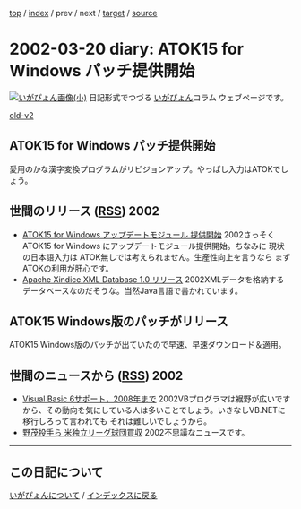 [top](https://igapyon.github.io/diary/) 
 / [index](https://igapyon.github.io/diary/2002/index.html) 
 / prev 
 / next 
 / [target](https://igapyon.github.io/diary/2002/ig020320.html) 
 / [source](https://github.com/igapyon/diary/blob/gh-pages/2002/ig020320.html.src.md) 

2002-03-20 diary: ATOK15 for Windows パッチ提供開始
=====================================================================================================
[![いがぴょん画像(小)](https://igapyon.github.io/diary/images/iga200306s.jpg "いがぴょん")](https://igapyon.github.io/diary/memo/memoigapyon.html) 日記形式でつづる [いがぴょん](https://igapyon.github.io/diary/memo/memoigapyon.html)コラム ウェブページです。

[old-v2](ig020320-orig.html)

## ATOK15 for Windows パッチ提供開始

愛用のかな漢字変換プログラムがリビジョンアップ。やっぱし入力はATOKでしょう。




 
## 世間のリリース ([RSS](ig020320-release.xml)) 2002


* [ATOK15 for Windows アップデートモジュール 提供開始](http://www.justsystem.co.jp/download/atok/up/win/020319.html)  2002さっそくATOK15 for Windows にアップデートモジュール提供開始。ちなみに 現状の日本語入力は ATOK無しでは考えられません。生産性向上を言うなら まずATOKの利用が肝心です。
* [Apache Xindice XML Database 1.0 リリース](http://xml.apache.org/xindice/)  2002XMLデータを格納するデータベースなのだそうな。当然Java言語で書かれています。

## ATOK15 Windows版のパッチがリリース

ATOK15 Windows版のパッチが出ていたので早速、早速ダウンロード＆適用。

## 世間のニュースから ([RSS](ig020320-news.xml)) 2002


* [Visual Basic 6サポート，2008年まで](http://www.zdnet.co.jp/news/0203/20/b_0319_05.html)  2002VBプログラマは裾野が広いですから、その動向を気にしている人は多いことでしょう。いきなしVB.NETに移行しろって言われても それは難しいでしょうから。
* [野茂投手ら 米独立リーグ球団買収](http://www.nhk.or.jp/news/2002/03/20/grri84000000azry.html)  2002不思議なニュースです。


----------------------------------------------------------------------------------------------------

## この日記について
[いがぴょんについて](https://igapyon.github.io/diary/memo/memoigapyon.html) / [インデックスに戻る](https://igapyon.github.io/diary/idxall.html)
